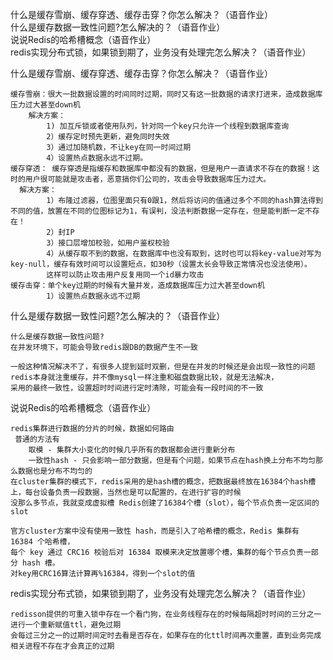 什么是缓存雪崩、缓存穿透、缓存击穿？你怎么解决？（语音作业）<br>
什么是缓存数据一致性问题?怎么解决的？（语音作业）<br>
说说Redis的哈希槽概念（语音作业）<br>
redis实现分布式锁，如果锁到期了，业务没有处理完怎么解决？（语音作业）<br>

什么是缓存雪崩、缓存穿透、缓存击穿？你怎么解决？（语音作业）<br>

```text
缓存雪崩：很大一批数据设置的时间同时过期，同时又有这一批数据的请求打进来，造成数据库压力过大甚至down机
    解决方案：
        1) 加互斥锁或者使用队列，针对同一个key只允许一个线程到数据库查询
        2）缓存定时预先更新，避免同时失效
        3）通过加随机数，不让key在同一时间过期
        4）设置热点数据永远不过期。
缓存穿透： 缓存穿透是指缓存和数据库中都没有的数据，但是用户一直请求不存在的数据！这时的用户很可能就是攻击者，恶意搞你们公司的，攻击会导致数据库压力过大。
  解决方案：
        1）布隆过滤器，位图里面只有0跟1，然后将访问的值通过多个不同的hash算法得到不同的值，放置在不同的位图标记为1，有误判，没法判断数据一定存在，但是能判断一定不存在！
        2）封IP
        3）接口层增加校验，如用户鉴权校验
        4）从缓存取不到的数据，在数据库中也没有取到，这时也可以将key-value对写为key-null，缓存有效时间可以设置短点，如30秒（设置太长会导致正常情况也没法使用）。
        这样可以防止攻击用户反复用同一个id暴力攻击
缓存击穿：单个key过期的时候有大量并发，造成数据库压力过大甚至down机
        1）设置热点数据永远不过期

```

什么是缓存数据一致性问题?怎么解决的？（语音作业）<br>

```text
什么是缓存数据一致性问题?
在并发环境下，可能会导致redis跟DB的数据产生不一致

一般这种情况解决不了，有很多人提到延时双删，但是在并发的时候还是会出现一致性的问题
redis本身就注重缓存，并不像mysql一样注重和磁盘数据比较，就是无法解决，
采用的最终一致性，设置超时时间进行定时清除，可能会有一段时间的不一致

```

说说Redis的哈希槽概念（语音作业）<br>

```text
redis集群进行数据的分片的时候，数据如何路由
 普通的方法有
    取模 - 集群大小变化的时候几乎所有的数据都会进行重新分布
    一致性hash - 只会影响一部分数据，但是有个问题，如果节点在hash换上分布不均匀那么数据也是分布不均匀的
在cluster集群的模式下，redis采用的是hash槽的概念，把数据最终放在16384个hash槽上，每台设备负责一段数据，当然也是可以配置的，在进行扩容的时候
没那么多节点，我就变成虚拟槽 Redis创建了16384个槽（slot），每个节点负责一定区间的slot

官方cluster方案中没有使用一致性 hash，而是引入了哈希槽的概念，Redis 集群有 16384 个哈希槽，
每个 key 通过 CRC16 校验后对 16384 取模来决定放置哪个槽，集群的每个节点负责一部分 hash 槽。
对key用CRC16算法计算再%16384，得到一个slot的值
```

redis实现分布式锁，如果锁到期了，业务没有处理完怎么解决？（语音作业）<br>

```text
redisson提供的可重入锁中存在一个看门狗，在业务线程存在的时候每隔超时时间的三分之一进行一个重新赋值ttl，避免过期
会每过三分之一的过期时间定时去看是否存在，如果存在的化ttl时间再次重置，直到业务完成相关进程不存在才会真正的过期
```